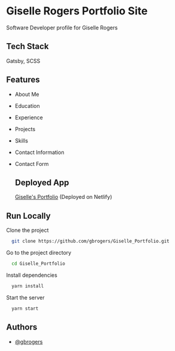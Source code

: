 # Giselle Rogers Portfolio Site

Software Developer profile for Giselle Rogers

## Tech Stack

Gatsby, SCSS

## Features

- About Me
- Education
- Experience
- Projects
- Skills
- Contact Information
- Contact Form

  ## Deployed App

  [Giselle's Portfolio](https://giselle-rogers-portfolio.netlify.app/) (Deployed on Netlify)

## Run Locally

Clone the project

```bash
  git clone https://github.com/gbrogers/Giselle_Portfolio.git
```

Go to the project directory

```bash
  cd Giselle_Portfolio
```

Install dependencies

```bash
  yarn install
```

Start the server

```bash
  yarn start
```

## Authors

- [@gbrogers](https://www.github.com/gbrogers)
